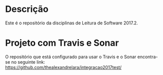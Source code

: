 # Descrição
Este é o repositório da disciplinas de Leitura de Software 2017.2.

# Projeto com Travis e Sonar
O repositório que está configurado para usar o Travis e o Sonar encontra-se no seguinte link: https://github.com/thealexandrelara/integracao2017test/
